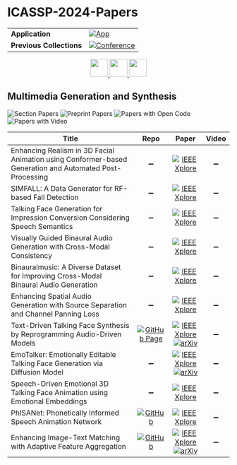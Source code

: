 # ICASSP-2024-Papers

<table>
    <tr>
        <td><strong>Application</strong></td>
        <td>
            <a href="https://huggingface.co/spaces/DmitryRyumin/NewEraAI-Papers" style="float:left;">
                <img src="https://img.shields.io/badge/🤗-NewEraAI--Papers-FFD21F.svg" alt="App" />
            </a>
        </td>
    </tr>
    <tr>
        <td><strong>Previous Collections</strong></td>
        <td>
            <a href="https://github.com/DmitryRyumin/ICASSP-2023-24-Papers/blob/main/README_2023.md">
                <img src="http://img.shields.io/badge/ICASSP-2023-0073AE.svg" alt="Conference">
            </a>
        </td>
    </tr>
</table>

<div align="center">
    <a href="https://github.com/DmitryRyumin/ICASSP-2023-24-Papers/blob/main/sections/2024/main/MLSP-P8.md">
        <img src="https://cdn.jsdelivr.net/gh/DmitryRyumin/NewEraAI-Papers@main/images/left.svg" width="40" alt="" />
    </a>
    <a href="https://github.com/DmitryRyumin/ICASSP-2023-24-Papers/">
        <img src="https://cdn.jsdelivr.net/gh/DmitryRyumin/NewEraAI-Papers@main/images/home.svg" width="40" alt="" />
    </a>
    <a href="https://github.com/DmitryRyumin/ICASSP-2023-24-Papers/blob/main/sections/2024/main/BISP-P4.md">
        <img src="https://cdn.jsdelivr.net/gh/DmitryRyumin/NewEraAI-Papers@main/images/right.svg" width="40" alt="" />
    </a>
</div>

## Multimedia Generation and Synthesis

![Section Papers](https://img.shields.io/badge/Section%20Papers-soon-42BA16) ![Preprint Papers](https://img.shields.io/badge/Preprint%20Papers-soon-b31b1b) ![Papers with Open Code](https://img.shields.io/badge/Papers%20with%20Open%20Code-soon-1D7FBF) ![Papers with Video](https://img.shields.io/badge/Papers%20with%20Video-0-FF0000)

| **Title** | **Repo** | **Paper** | **Video** |
|-----------|:--------:|:---------:|:---------:|
| Enhancing Realism in 3D Facial Animation using Conformer-based Generation and Automated Post-Processing | :heavy_minus_sign: | [![IEEE Xplore](https://img.shields.io/badge/IEEE-10447526-E4A42C.svg)](https://ieeexplore.ieee.org/document/10447526) | :heavy_minus_sign: |
| SIMFALL: A Data Generator for RF-based Fall Detection | :heavy_minus_sign: | [![IEEE Xplore](https://img.shields.io/badge/IEEE-10446234-E4A42C.svg)](https://ieeexplore.ieee.org/document/10446234) | :heavy_minus_sign: |
| Talking Face Generation for Impression Conversion Considering Speech Semantics | :heavy_minus_sign: | [![IEEE Xplore](https://img.shields.io/badge/IEEE-10446947-E4A42C.svg)](https://ieeexplore.ieee.org/document/10446947) | :heavy_minus_sign: |
| Visually Guided Binaural Audio Generation with Cross-Modal Consistency | :heavy_minus_sign: | [![IEEE Xplore](https://img.shields.io/badge/IEEE-10446399-E4A42C.svg)](https://ieeexplore.ieee.org/document/10446399) | :heavy_minus_sign: |
| Binauralmusic: A Diverse Dataset for Improving Cross-Modal Binaural Audio Generation | :heavy_minus_sign: | [![IEEE Xplore](https://img.shields.io/badge/IEEE-10448509-E4A42C.svg)](https://ieeexplore.ieee.org/document/10448509) | :heavy_minus_sign: |
| Enhancing Spatial Audio Generation with Source Separation and Channel Panning Loss | :heavy_minus_sign: | [![IEEE Xplore](https://img.shields.io/badge/IEEE-10447970-E4A42C.svg)](https://ieeexplore.ieee.org/document/10447970) | :heavy_minus_sign: |
| Text-Driven Talking Face Synthesis by Reprogramming Audio-Driven Models | [![GitHub Page](https://img.shields.io/badge/GitHub-Page-159957.svg)](https://choijeongsoo.github.io/reprogramming-talking-face-synthesis/) | [![IEEE Xplore](https://img.shields.io/badge/IEEE-10448506-E4A42C.svg)](https://ieeexplore.ieee.org/document/10448506) <br /> [![arXiv](https://img.shields.io/badge/arXiv-2306.16003-b31b1b.svg)](https://arxiv.org/abs/2306.16003) | :heavy_minus_sign: |
| EmoTalker: Emotionally Editable Talking Face Generation via Diffusion Model | :heavy_minus_sign: | [![IEEE Xplore](https://img.shields.io/badge/IEEE-10447505-E4A42C.svg)](https://ieeexplore.ieee.org/document/10447505) <br /> [![arXiv](https://img.shields.io/badge/arXiv-2401.08049-b31b1b.svg)](https://arxiv.org/abs/2401.08049) | :heavy_minus_sign: |
| Speech-Driven Emotional 3D Talking Face Animation using Emotional Embeddings | :heavy_minus_sign: | [![IEEE Xplore](https://img.shields.io/badge/IEEE-10446842-E4A42C.svg)](https://ieeexplore.ieee.org/document/10446842) | :heavy_minus_sign: |
| PhISANet: Phonetically Informed Speech Animation Network | [![GitHub](https://img.shields.io/github/stars/salmedina/PhISANet?style=flat)](https://github.com/salmedina/PhISANet) | [![IEEE Xplore](https://img.shields.io/badge/IEEE-10448411-E4A42C.svg)](https://ieeexplore.ieee.org/document/10448411) | :heavy_minus_sign: |
| Enhancing Image-Text Matching with Adaptive Feature Aggregation | [![GitHub](https://img.shields.io/github/stars/wzhings/itmAFA?style=flat)](https://github.com/wzhings/itmAFA) | [![IEEE Xplore](https://img.shields.io/badge/IEEE-10446913-E4A42C.svg)](https://ieeexplore.ieee.org/document/10446913) <br /> [![arXiv](https://img.shields.io/badge/arXiv-2401.09725-b31b1b.svg)](https://arxiv.org/abs/2401.09725) | :heavy_minus_sign: |
